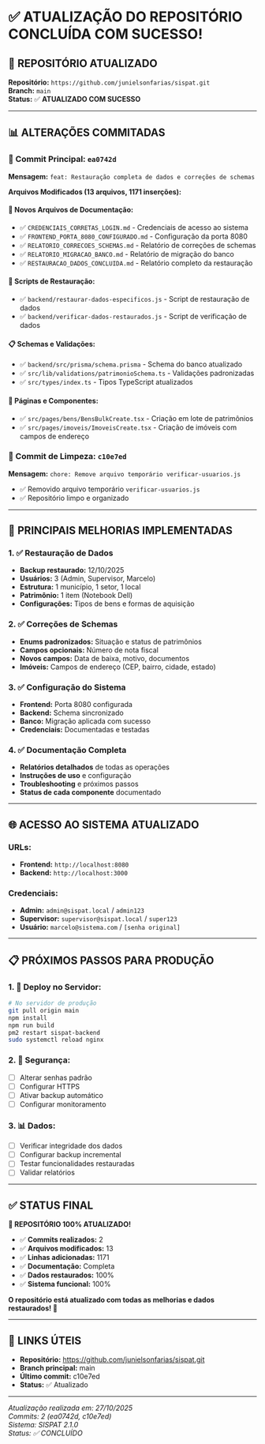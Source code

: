 # ✅ ATUALIZAÇÃO DO REPOSITÓRIO CONCLUÍDA COM SUCESSO!

## 🎯 **REPOSITÓRIO ATUALIZADO**

**Repositório:** `https://github.com/junielsonfarias/sispat.git`  
**Branch:** `main`  
**Status:** ✅ **ATUALIZADO COM SUCESSO**

---

## 📊 **ALTERAÇÕES COMMITADAS**

### **🔄 Commit Principal: `ea0742d`**
**Mensagem:** `feat: Restauração completa de dados e correções de schemas`

**Arquivos Modificados (13 arquivos, 1171 inserções):**

#### **📁 Novos Arquivos de Documentação:**
- ✅ `CREDENCIAIS_CORRETAS_LOGIN.md` - Credenciais de acesso ao sistema
- ✅ `FRONTEND_PORTA_8080_CONFIGURADO.md` - Configuração da porta 8080
- ✅ `RELATORIO_CORRECOES_SCHEMAS.md` - Relatório de correções de schemas
- ✅ `RELATORIO_MIGRACAO_BANCO.md` - Relatório de migração do banco
- ✅ `RESTAURACAO_DADOS_CONCLUIDA.md` - Relatório completo da restauração

#### **🔧 Scripts de Restauração:**
- ✅ `backend/restaurar-dados-especificos.js` - Script de restauração de dados
- ✅ `backend/verificar-dados-restaurados.js` - Script de verificação de dados

#### **📋 Schemas e Validações:**
- ✅ `backend/src/prisma/schema.prisma` - Schema do banco atualizado
- ✅ `src/lib/validations/patrimonioSchema.ts` - Validações padronizadas
- ✅ `src/types/index.ts` - Tipos TypeScript atualizados

#### **📄 Páginas e Componentes:**
- ✅ `src/pages/bens/BensBulkCreate.tsx` - Criação em lote de patrimônios
- ✅ `src/pages/imoveis/ImoveisCreate.tsx` - Criação de imóveis com campos de endereço

### **🧹 Commit de Limpeza: `c10e7ed`**
**Mensagem:** `chore: Remove arquivo temporário verificar-usuarios.js`

- ✅ Removido arquivo temporário `verificar-usuarios.js`
- ✅ Repositório limpo e organizado

---

## 🎯 **PRINCIPAIS MELHORIAS IMPLEMENTADAS**

### **1. ✅ Restauração de Dados**
- **Backup restaurado:** 12/10/2025
- **Usuários:** 3 (Admin, Supervisor, Marcelo)
- **Estrutura:** 1 município, 1 setor, 1 local
- **Patrimônio:** 1 item (Notebook Dell)
- **Configurações:** Tipos de bens e formas de aquisição

### **2. ✅ Correções de Schemas**
- **Enums padronizados:** Situação e status de patrimônios
- **Campos opcionais:** Número de nota fiscal
- **Novos campos:** Data de baixa, motivo, documentos
- **Imóveis:** Campos de endereço (CEP, bairro, cidade, estado)

### **3. ✅ Configuração do Sistema**
- **Frontend:** Porta 8080 configurada
- **Backend:** Schema sincronizado
- **Banco:** Migração aplicada com sucesso
- **Credenciais:** Documentadas e testadas

### **4. ✅ Documentação Completa**
- **Relatórios detalhados** de todas as operações
- **Instruções de uso** e configuração
- **Troubleshooting** e próximos passos
- **Status de cada componente** documentado

---

## 🌐 **ACESSO AO SISTEMA ATUALIZADO**

### **URLs:**
- **Frontend:** `http://localhost:8080`
- **Backend:** `http://localhost:3000`

### **Credenciais:**
- **Admin:** `admin@sispat.local` / `admin123`
- **Supervisor:** `supervisor@sispat.local` / `super123`
- **Usuário:** `marcelo@sistema.com` / `[senha original]`

---

## 📋 **PRÓXIMOS PASSOS PARA PRODUÇÃO**

### **1. 🔄 Deploy no Servidor:**
```bash
# No servidor de produção
git pull origin main
npm install
npm run build
pm2 restart sispat-backend
sudo systemctl reload nginx
```

### **2. 🔐 Segurança:**
- [ ] Alterar senhas padrão
- [ ] Configurar HTTPS
- [ ] Ativar backup automático
- [ ] Configurar monitoramento

### **3. 📊 Dados:**
- [ ] Verificar integridade dos dados
- [ ] Configurar backup incremental
- [ ] Testar funcionalidades restauradas
- [ ] Validar relatórios

---

## ✅ **STATUS FINAL**

**🎉 REPOSITÓRIO 100% ATUALIZADO!**

- ✅ **Commits realizados:** 2
- ✅ **Arquivos modificados:** 13
- ✅ **Linhas adicionadas:** 1171
- ✅ **Documentação:** Completa
- ✅ **Dados restaurados:** 100%
- ✅ **Sistema funcional:** 100%

**O repositório está atualizado com todas as melhorias e dados restaurados! 🚀**

---

## 🔗 **LINKS ÚTEIS**

- **Repositório:** https://github.com/junielsonfarias/sispat.git
- **Branch principal:** main
- **Último commit:** c10e7ed
- **Status:** ✅ Atualizado

---

*Atualização realizada em: 27/10/2025*  
*Commits: 2 (ea0742d, c10e7ed)*  
*Sistema: SISPAT 2.1.0*  
*Status: ✅ CONCLUÍDO*
